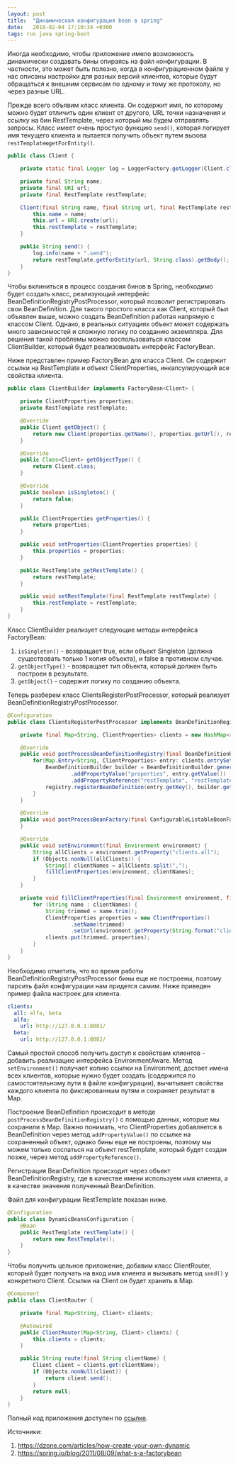 ```yaml
---
layout: post
title:  "Динамическая конфигурация bean в spring"
date:   2018-02-04 17:10:34 +0300
tags: rus java spring-boot
---
```

Иногда необходимо, чтобы приложение имело возможность динамически создавать бины опираясь на файл конфигурации. В частности, это может быть полезно, когда в конфигурационном файле у нас описаны настройки для разных версий клиентов, которые будут обращаться к внешним сервисам по одному и тому же протоколу, но через разные URL.

Прежде всего объявим класс клиента. Он содержит имя, по которому можно будет отличить один клиент от другого, URL точки назначения и ссылку на бин RestTemplate, через который мы будем отправлять запросы. Класс имеет очень простую функцию `send()`, которая логирует имя текущего клиента и пытается получить объект путем вызова `restTemplateюgetForEntity()`.
```java
public class Client {

    private static final Logger log = LoggerFactory.getLogger(Client.class);

    private final String name;
    private final URI url;
    private final RestTemplate restTemplate;

    Client(final String name, final String url, final RestTemplate restTemplate) {
        this.name = name;
        this.url = URI.create(url);
        this.restTemplate = restTemplate;
    }

    public String send() {
        log.info(name + ".send");
        return restTemplate.getForEntity(url, String.class).getBody();
    }
}
```

Чтобы вклиниться в процесс создания бинов в Spring, необходимо будет создать класс, реализующий интерфейс BeanDefinitionRegistryPostProcessor, который позволит регистрировать свои BeanDefinition. Для такого простого класса как Client, который был объявлен выше, можно создать BeanDefinition работая напрямую с классом Client. Однако, в реальных ситуациях объект может содержать много зависимостей и сложную логику по созданию экземпляра. Для решения такой проблемы можно воспользоваться классом ClientBuilder, который будет реализовывать интерфейс FactoryBean.

Ниже представлен пример FactoryBean для класса Client. Он содержит ссылки на RestTemplate и объект ClientProperties, инкапсулирующий все свойства клиента.
```java
public class ClientBuilder implements FactoryBean<Client> {

    private ClientProperties properties;
    private RestTemplate restTemplate;

    @Override
    public Client getObject() {
        return new Client(properties.getName(), properties.getUrl(), restTemplate);
    }

    @Override
    public Class<Client> getObjectType() {
        return Client.class;
    }

    @Override
    public boolean isSingleton() {
        return false;
    }

    public ClientProperties getProperties() {
        return properties;
    }

    public void setProperties(ClientProperties properties) {
        this.properties = properties;
    }

    public RestTemplate getRestTemplate() {
        return restTemplate;
    }

    public void setRestTemplate(final RestTemplate restTemplate) {
        this.restTemplate = restTemplate;
    }
}
```

Класс ClientBuilder реализует следующие методы интерфейса FactoryBean:
1. `isSingleton()` - возвращает true, если объект Singleton (должна существовать только 1 копия объекта), и false в противном случае.
2. `getObjectType()` - возвращает тип объекта, который должен быть построен в результате.
3. `getObject()` - содержит логику по созданию объекта.

Теперь разберем класс ClientsRegisterPostProcessor, который реализует BeanDefinitionRegistryPostProcessor. 
```java
@Configuration
public class ClientsRegisterPostProcessor implements BeanDefinitionRegistryPostProcessor, EnvironmentAware {

    private final Map<String, ClientProperties> clients = new HashMap<>();

    @Override
    public void postProcessBeanDefinitionRegistry(final BeanDefinitionRegistry registry) {
        for(Map.Entry<String, ClientProperties> entry: clients.entrySet()) {
            BeanDefinitionBuilder builder = BeanDefinitionBuilder.genericBeanDefinition(ClientBuilder.class)
                    .addPropertyValue("properties", entry.getValue())
                    .addPropertyReference("restTemplate", "restTemplate");
            registry.registerBeanDefinition(entry.getKey(), builder.getBeanDefinition());
        }
    }

    @Override
    public void postProcessBeanFactory(final ConfigurableListableBeanFactory beanFactory) {
    }

    @Override
    public void setEnvironment(final Environment environment) {
        String allClients = environment.getProperty("clients.all");
        if (Objects.nonNull(allClients)) {
            String[] clientNames = allClients.split(",");
            fillClientProperties(environment, clientNames);
        }
    }

    private void fillClientProperties(final Environment environment, final String[] clientNames) {
        for (String name : clientNames) {
            String trimmed = name.trim();
            ClientProperties properties = new ClientProperties()
                    .setName(trimmed)
                    .setUrl(environment.getProperty(String.format("clients.%s.url", trimmed)));
            clients.put(trimmed, properties);
        }
    }
}
```

Необходимо отметить, что во время работы BeanDefinitionRegistryPostProcessor бины еще не построены, поэтому парсить файл конфигурации нам придется самим. Ниже приведен пример файла настроек для клиента. 
```yml
clients:
  all: alfa, beta
  alfa:
    url: http://127.0.0.1:8081/
  beta:
    url: http://127.0.0.1:8082/
```

Самый простой способ получить доступ к свойствам клиентов - добавить реализацию интерфейса EnvironmentAware. Метод `setEnvironment()` получает копию ссылки на Environment, достает имена всех клиентов, которые нужно будет создать (содержится по самостоятельному пути в файле конфигурации), вычитывает свойства каждого клиента по фиксированным путям и сохраняет результат в Map.

Построение BeanDefinition происходит в методе `postProcessBeanDefinitionRegistry()` с помощью данных, которые мы сохранили в Map. Важно понимать, что ClientProperties добавляется в BeanDefinition через метод `addPropertyValue()` по ссылке на сохраненный объект, однако бины еще не построены, поэтому мы можем только сослаться на объект restTemplate, который будет создан позже, через метод `addPropertyReference()`.

Регистрация BeanDefinition происходит через объект BeanDefinitionRegistry, где в качестве имени используем имя клиента, а в качестве значения полученный BeanDefinition.

Файл для конфигурации RestTemplate показан ниже.
```java
@Configuration
public class DynamicBeansConfiguration {
    @Bean
    public RestTemplate restTemplate() {
        return new RestTemplate();
    }
}
```

Чтобы получить цельное приложение, добавим класс ClientRouter, который будет получать на вход имя клиента и вызывать метод `send()` у конкретного Client. Ссылки на Client он будет хранить в Map.
```java
@Component
public class ClientRouter {

    private final Map<String, Client> clients;

    @Autowired
    public ClientRouter(Map<String, Client> clients) {
        this.clients = clients;
    }

    public String route(final String clientName) {
        Client client = clients.get(clientName);
        if (Objects.nonNull(client)) {
            return client.send();
        }
        return null;
    }
}
```

Полный код приложения доступен по [ссылке](https://github.com/burnout171/spring-boot-example).

Источники:
1. <https://dzone.com/articles/how-create-your-own-dynamic>
2. <https://spring.io/blog/2011/08/09/what-s-a-factorybean>

